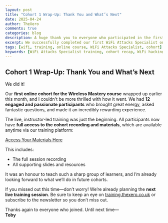 ```yaml
---
layout: post  
title: "Cohort 1 Wrap-Up: Thank You and What’s Next"  
date: 2025-04-24  
author: TheXero  
comments: true  
categories: blog  
description: A huge thank you to everyone who participated in the first WiFi Attacks Specialist online cohort. The training was a great success, and the recording and materials are now available to all attendees.  
excerpt: We successfully completed our first WiFi Attacks Specialist online cohort with 12 participants. The recording and course materials are now available on the training portal for all attendees.  
tags: [wifi, training, online course, WiFi Attacks Specialist, cohort]  
keywords: [WiFi Attacks Specialist training, cohort recap, WiFi hacking course, online cybersecurity training, TheXero course update]  
---
```


## Cohort 1 Wrap-Up: Thank You and What’s Next

We did it!

Our **first online cohort for the Wireless Mastery course** wrapped up earlier this month, and I couldn't be more thrilled with how it went. We had **12 engaged and passionate participants** who brought great energy, asked fantastic questions, and made it an incredibly rewarding experience.

The live, instructor-led training was just the beginning. All participants now have **full access to the cohort recording and materials**, which are available anytime via our training platform:

[Access Your Materials Here](https://training.thexero.co.uk/courses/enrolled/2784520)

This includes:

- The full session recording  
- All supporting slides and resources  

It was an honour to teach such a sharp group of learners, and I’m already looking forward to what we’ll do in future cohorts.

If you missed out this time—don’t worry! We’re already planning the **next live training session**. Be sure to keep an eye on [training.thexero.co.uk](https://training.thexero.co.uk) or subscribe to the newsletter so you don’t miss out.

Thanks again to everyone who joined. Until next time—  
**Toby**
